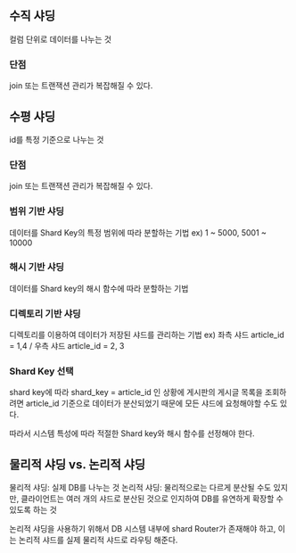 ## 수직 샤딩 
컬럼 단위로 데이터를 나누는 것
### 단점
join 또는 트랜잭션 관리가 복잡해질 수 있다.
## 수평 샤딩
id를 특정 기준으로 나누는 것
### 단점
join 또는 트랜잭션 관리가 복잡해질 수 있다.

### 범위 기반 샤딩
데이터를 Shard Key의 특정 범위에 따라 분할하는 기법
ex) 1 ~ 5000, 5001 ~ 10000
### 해시 기반 샤딩
데이터를 Shard key의 해시 함수에 따라 분할하는 기법
### 디렉토리 기반 샤딩
디렉토리를 이용하여 데이터가 저장된 샤드를 관리하는 기법
ex) 좌측 샤드 article_id = 1,4 / 우측 샤드 article_id = 2, 3
### Shard Key 선택
shard key에 따라 shard_key = article_id 인 상황에 게시판의 게시글 목록을 조회하려면 article_id 기준으로 데이터가 분산되었기 때문에 모든 샤드에 요청해야할 수도 있다.

따라서 시스템 특성에 따라 적절한 Shard key와 해시 함수를 선정해야 한다.
## 물리적 샤딩 vs. 논리적 샤딩
물리적 샤딩: 실제 DB를 나누는 것
논리적 샤딩: 물리적으로는 다르게 분산될 수도 있지만, 클라이언트는 여러 개의 샤드로 분산된 것으로 인지하여 DB를 유연하게 확장할 수 있도록 하는 것

논리적 샤딩을 사용하기 위해서 DB 시스템 내부에 shard Router가 존재해야 하고, 이는 논리적 샤드를 실제 물리적 샤드로 라우팅 해준다.